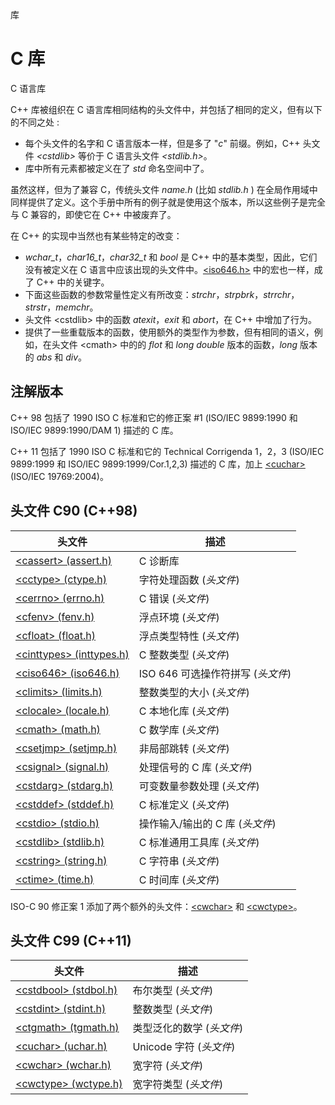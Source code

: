 库

# C 库

C 语言库

C++ 库被组织在 C 语言库相同结构的头文件中，并包括了相同的定义，但有以下的不同之处 :

* 每个头文件的名字和 C 语言版本一样，但是多了 "_c_" 前缀。例如，C++ 头文件 _&lt;cstdlib&gt;_ 等价于 C 语言头文件 _&lt;stdlib.h&gt;_。
* 库中所有元素都被定义在了 _std_ 命名空间中了。

虽然这样，但为了兼容 C，传统头文件 _name.h_ \(比如 _stdlib.h_ \) 在全局作用域中同样提供了定义。这个手册中所有的例子就是使用这个版本，所以这些例子是完全与 C 兼容的，即使它在 C++ 中被废弃了。

在 C++ 的实现中当然也有某些特定的改变：

* _wchar\_t_，_char16\_t_，_char32\_t_ 和 _bool_ 是 C++ 中的基本类型，因此，它们没有被定义在 C 语言中应该出现的头文件中。[&lt;iso646.h&gt;](ciso646/README.md) 中的宏也一样，成了 C++ 中的关键字。
* 下面这些函数的参数常量性定义有所改变：_strchr_，_strpbrk_，_strrchr_，_strstr_，_memchr_。
* 头文件 &lt;cstdlib&gt; 中的函数 _atexit_，_exit_ 和 _abort_，在 C++ 中增加了行为。
* 提供了一些重载版本的函数，使用额外的类型作为参数，但有相同的语义，例如，在头文件 &lt;cmath&gt; 中的的 _flot_ 和 _long_ _double_ 版本的函数，_long_ 版本的 _abs_ 和 _div_。

## 注解版本

C++ 98 包括了 1990 ISO C 标准和它的修正案 \#1 \(ISO/IEC 9899:1990 和 ISO/IEC 9899:1990/DAM 1\) 描述的 C 库。

C++ 11 包括了 1990 ISO C 标准和它的 Technical Corrigenda 1，2，3 \(ISO/IEC 9899:1999 和 ISO/IEC 9899:1999/Cor.1,2,3\) 描述的 C 库，加上 [&lt;cuchar&gt;](cuchar/README.md) \(ISO/IEC 19769:2004\)。

## 头文件 C90 \(C++98\)

| 头文件 | 描述 |
| --- | --- |
| [&lt;cassert&gt; \(assert.h\)](cassert/README.md) | C 诊断库 |
| [&lt;cctype&gt; \(ctype.h\)](cctype/README.md) | 字符处理函数 \(_头文件_\) |
| [&lt;cerrno&gt; \(errno.h\)](cerrno/README.md) | C 错误 \(_头文件_\) |
| [&lt;cfenv&gt; \(fenv.h\)](cfenv/README.md) | 浮点环境 \(_头文件_\) |
| [&lt;cfloat&gt; \(float.h\)](cfloat/README.md) | 浮点类型特性 \(_头文件_\) |
| [&lt;cinttypes&gt; \(inttypes.h\)](cinttypes/README.md) | C 整数类型 \(_头文件_\) |
| [&lt;ciso646&gt; \(iso646.h\)](ciso646/README.md) | ISO 646 可选操作符拼写 \(_头文件_\) |
| [&lt;climits&gt; \(limits.h\)](climits/README.md) | 整数类型的大小 \(_头文件_\) |
| [&lt;clocale&gt; \(locale.h\)](clocale/README.md) | C 本地化库 \(_头文件_\) |
| [&lt;cmath&gt; \(math.h\)](cmath/README.md) | C 数学库 \(_头文件_\) |
| [&lt;csetjmp&gt; \(setjmp.h\)](csetjmp/README.md) | 非局部跳转 \(_头文件_\) |
| [&lt;csignal&gt; \(signal.h\)](csignal/README.md) | 处理信号的 C 库 \(_头文件_\) |
| [&lt;cstdarg&gt; \(stdarg.h\)](cstdarg/README.md) | 可变数量参数处理 \(_头文件_\) |
| [&lt;cstddef&gt; \(stddef.h\)](cstddef/README.md) | C 标准定义 \(_头文件_\) |
| [&lt;cstdio&gt; \(stdio.h\)](cstdio/README.md) | 操作输入/输出的 C 库 \(_头文件_\) |
| [&lt;cstdlib&gt; \(stdlib.h\)](cstdlib/README.md) | C 标准通用工具库 \(_头文件_\) |
| [&lt;cstring&gt; \(string.h\)](cstring/README.md) | C 字符串 \(_头文件_\) |
| [&lt;ctime&gt; \(time.h\)](ctime/README.md) | C 时间库 \(_头文件_\) |

ISO-C 90 修正案 1 添加了两个额外的头文件：[&lt;cwchar&gt;](cwchar/README.md) 和 [&lt;cwctype&gt;](cwctype/README.md)。

## 头文件 C99 \(C++11\)

| 头文件 | 描述 |
| --- | --- |
| [&lt;cstdbool&gt; \(stdbol.h\)](cstdbool/README.md) | 布尔类型 \(_头文件_\) |
| [&lt;cstdint&gt; \(stdint.h\)](cstdint/README.md) | 整数类型 \(_头文件_\) |
| [&lt;ctgmath&gt; \(tgmath.h\)](ctgmath/README.md) | 类型泛化的数学 \(_头文件_\) |
| [&lt;cuchar&gt; \(uchar.h\)](cuchar/README.md) | Unicode 字符 \(_头文件_\) |
| [&lt;cwchar&gt; \(wchar.h\)](cwchar/README.md) | 宽字符 \(_头文件_\) |
| [&lt;cwctype&gt; \(wctype.h\)](cwctype/README.md) | 宽字符类型 \(_头文件_\) |



